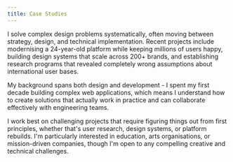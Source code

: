 ```yaml
---
title: Case Studies
---
```

I solve complex design problems systematically, often moving between strategy, design, and technical implementation. Recent projects include modernising a 24-year-old platform while keeping millions of users happy, building design systems that scale across 200+ brands, and establishing research programs that revealed completely wrong assumptions about international user bases.

My background spans both design and development - I spent my first decade building complex web applications, which means I understand how to create solutions that actually work in practice and can collaborate effectively with engineering teams.

I work best on challenging projects that require figuring things out from first principles, whether that's user research, design systems, or platform rebuilds. I'm particularly interested in education, arts organisations, or mission-driven companies, though I'm open to any compelling creative and technical challenges.